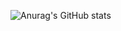 ![Anurag's GitHub stats](https://github-readme-stats.vercel.app/api?username=happyeveryone96&show_icons=true&theme=synthwave)
